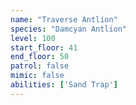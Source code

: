 ```yaml
---
name: "Traverse Antlion"
species: "Damcyan Antlion"
level: 100
start_floor: 41
end_floor: 50
patrol: false
mimic: false
abilities: ['Sand Trap']
---
```


